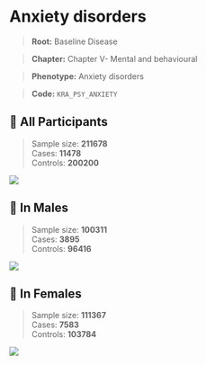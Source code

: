 # Anxiety disorders

> **Root:** Baseline Disease  

> **Chapter:** Chapter V- Mental and behavioural  

> **Phenotype:** Anxiety disorders  

> **Code:** `KRA_PSY_ANXIETY`

## 🧪 All Participants  
> Sample size: **211678**  
> Cases: **11478**  
> Controls: **200200**
<img src="/Disease/Figures/ALL/Incidence/KRA_PSY_ANXIETY.png"/>
<CsvTable src="/Disease_Data/ALL/Incidence/COX_KRA_PSY_ANXIETY.csv" label="🔍 View full results" />

## 👨 In Males  
> Sample size: **100311**  
> Cases: **3895**  
> Controls: **96416**
<img src="/Disease/Figures/Male/Incidence/KRA_PSY_ANXIETY.png"/>
<CsvTable src="/Disease_Data/Male/Incidence/COX_KRA_PSY_ANXIETY.csv" label="🔍 View full results" />

## 👩 In Females  
> Sample size: **111367**  
> Cases: **7583**  
> Controls: **103784**
<img src="/Disease/Figures/Female/Incidence/KRA_PSY_ANXIETY.png"/>
<CsvTable src="/Disease_Data/Female/Incidence/COX_KRA_PSY_ANXIETY.csv" label="🔍 View full results" />
